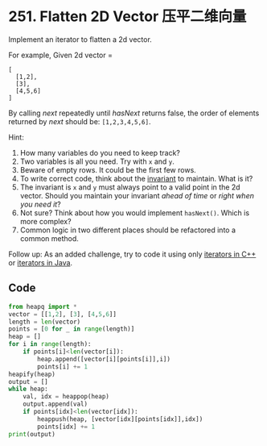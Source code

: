 # 251.  Flatten 2D Vector 压平二维向量

Implement an iterator to flatten a 2d vector.

For example,
Given 2d vector =

```
[
  [1,2],
  [3],
  [4,5,6]
]
```

 

By calling *next* repeatedly until *hasNext* returns false, the order of elements returned by *next* should be: `[1,2,3,4,5,6]`.

Hint:

1. How many variables do you need to keep track?
2. Two variables is all you need. Try with `x` and `y`.
3. Beware of empty rows. It could be the first few rows.
4. To write correct code, think about the [invariant](https://en.wikipedia.org/wiki/Invariant_(computer_science)) to maintain. What is it?
5. The invariant is `x` and `y` must always point to a valid point in the 2d vector. Should you maintain your invariant *ahead of time* or *right when you need it*?
6. Not sure? Think about how you would implement `hasNext()`. Which is more complex?
7. Common logic in two different places should be refactored into a common method.

Follow up:
As an added challenge, try to code it using only [iterators in C++](http://www.cplusplus.com/reference/iterator/iterator/) or [iterators in Java](http://docs.oracle.com/javase/7/docs/api/java/util/Iterator.html).





## Code

```python
from heapq import *
vector = [[1,2], [3], [4,5,6]]
length = len(vector)
points = [0 for _ in range(length)]
heap = []
for i in range(length):
    if points[i]<len(vector[i]):
        heap.append([vector[i][points[i]],i])
        points[i] += 1
heapify(heap)
output = []
while heap:
    val, idx = heappop(heap)
    output.append(val)
    if points[idx]<len(vector[idx]):
        heappush(heap, [vector[idx][points[idx]],idx])
        points[idx] += 1
print(output)
```

